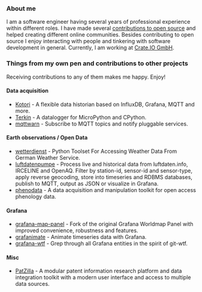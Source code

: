 ### About me

I am a software engineer having several years of professional experience within different roles.
I have made several [contributions to open source](https://github.com/amotl) and helped creating different online communities. Besides contributing to open source I enjoy interacting with people and tinkering with software development in general. 
Currently, I am working at [Crate.IO GmbH](https://crate.io/).

### Things from my own pen and contributions to other projects

Receiving contributions to any of them makes me happy. Enjoy!

#### Data acquisition
- [Kotori] - A flexible data historian based on InfluxDB, Grafana, MQTT and more.
- [Terkin] - A datalogger for MicroPython and CPython.
- [mqttwarn] - Subscribe to MQTT topics and notify pluggable services.

#### Earth observations / Open Data
- [wetterdienst] - Python Toolset For Accessing Weather Data From German Weather Service.
- [luftdatenpumpe] - Process live and historical data from luftdaten.info, IRCELINE and OpenAQ. Filter by station-id, sensor-id and sensor-type, apply reverse geocoding, store into timeseries and RDBMS databases, publish to MQTT, output as JSON or visualize in Grafana. 
- [phenodata] - A data acquisition and manipulation toolkit for open access phenology data.

#### Grafana
- [grafana-map-panel] - Fork of the original Grafana Worldmap Panel with improved convenience, robustness and features.
- [grafanimate] - Animate timeseries data with Grafana.
- [grafana-wtf] - Grep through all Grafana entities in the spirit of git-wtf.

#### Misc
- [PatZilla] - A modular patent information research platform and data integration toolkit with a modern user interface and access to multiple data sources.

[Kotori]: https://github.com/daq-tools/kotori
[PatZilla]: https://github.com/ip-tools/patzilla
[mqttwarn]: https://github.com/jpmens/mqttwarn
[grafana-map-panel]: https://github.com/panodata/grafana-map-panel
[wetterdienst]: https://github.com/panodata/wetterdienst
[luftdatenpumpe]: https://github.com/panodata/luftdatenpumpe
[grafanimate]: https://github.com/panodata/grafanimate
[grafana-wtf]: https://github.com/panodata/grafana-wtf
[phenodata]: https://github.com/hiveeyes/phenodata
[Terkin]: https://github.com/hiveeyes/terkin-datalogger

<!--
**amotl/amotl** is a ✨ _special_ ✨ repository because its `README.md` (this file) appears on your GitHub profile.

![Andreas's github stats](https://github-readme-stats.vercel.app/api?username=amotl&show_icons=true&include_all_commits=true&count_private=true)

Here are some ideas to get you started:

- 🔭 I’m currently working on ...
- 🌱 I’m currently learning ...
- 👯 I’m looking to collaborate on ...
- 🤔 I’m looking for help with ...
- 💬 Ask me about ...
- 📫 How to reach me: ...
- 😄 Pronouns: ...
- ⚡ Fun fact: ...
-->
